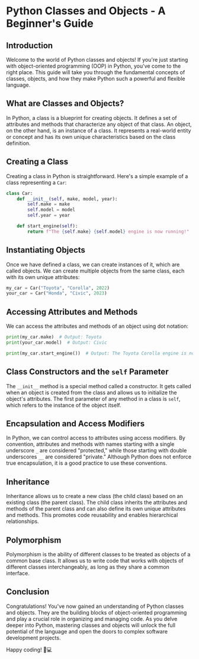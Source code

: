 # Python Classes and Objects - A Beginner's Guide

## Introduction

Welcome to the world of Python classes and objects! If you're just starting with object-oriented programming (OOP) in Python, you've come to the right place. This guide will take you through the fundamental concepts of classes, objects, and how they make Python such a powerful and flexible language.

## What are Classes and Objects?

In Python, a class is a blueprint for creating objects. It defines a set of attributes and methods that characterize any object of that class. An object, on the other hand, is an instance of a class. It represents a real-world entity or concept and has its own unique characteristics based on the class definition.

## Creating a Class

Creating a class in Python is straightforward. Here's a simple example of a class representing a `Car`:

```python
class Car:
    def __init__(self, make, model, year):
        self.make = make
        self.model = model
        self.year = year

    def start_engine(self):
        return f"The {self.make} {self.model} engine is now running!"
```

## Instantiating Objects

Once we have defined a class, we can create instances of it, which are called objects. We can create multiple objects from the same class, each with its own unique attributes:

```python
my_car = Car("Toyota", "Corolla", 2022)
your_car = Car("Honda", "Civic", 2023)
```

## Accessing Attributes and Methods

We can access the attributes and methods of an object using dot notation:

```python
print(my_car.make)  # Output: Toyota
print(your_car.model)  # Output: Civic

print(my_car.start_engine())  # Output: The Toyota Corolla engine is now running!
```

## Class Constructors and the `self` Parameter

The `__init__` method is a special method called a constructor. It gets called when an object is created from the class and allows us to initialize the object's attributes. The first parameter of any method in a class is `self`, which refers to the instance of the object itself.

## Encapsulation and Access Modifiers

In Python, we can control access to attributes using access modifiers. By convention, attributes and methods with names starting with a single underscore `_` are considered "protected," while those starting with double underscores `__` are considered "private." Although Python does not enforce true encapsulation, it is a good practice to use these conventions.

## Inheritance

Inheritance allows us to create a new class (the child class) based on an existing class (the parent class). The child class inherits the attributes and methods of the parent class and can also define its own unique attributes and methods. This promotes code reusability and enables hierarchical relationships.

## Polymorphism

Polymorphism is the ability of different classes to be treated as objects of a common base class. It allows us to write code that works with objects of different classes interchangeably, as long as they share a common interface.

## Conclusion

Congratulations! You've now gained an understanding of Python classes and objects. They are the building blocks of object-oriented programming and play a crucial role in organizing and managing code. As you delve deeper into Python, mastering classes and objects will unlock the full potential of the language and open the doors to complex software development projects.

Happy coding! 🐍💻